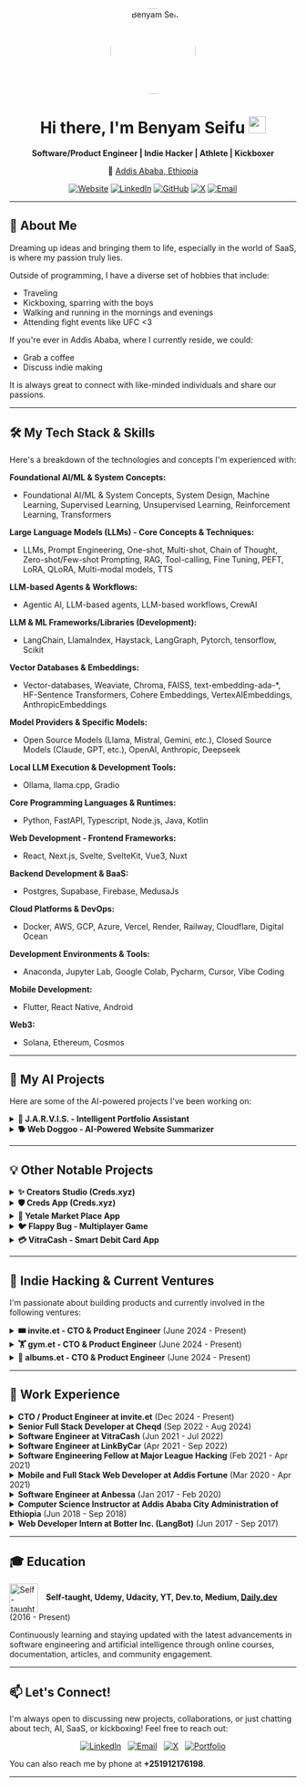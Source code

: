 <div align="center">
  <img src="https://benyam.dev/benyam.png" alt="Benyam Seifu" width="150" height="150" style="border-radius:50%; object-fit: cover;"/>
  <h1>Hi there, I'm Benyam Seifu <img src="https://media.giphy.com/media/hvRJCLFzcasrR4ia7z/giphy.gif" width="30px"></h1>
  <p><strong> Software/Product Engineer | Indie Hacker | Athlete | Kickboxer</strong></p>
  <p>📍 <a href="https://www.google.com/maps/place/addis-ababa">Addis Ababa, Ethiopia</a></p>
  <p>
    <a href="https://benyam.dev" target="_blank"><img src="https://img.shields.io/badge/Website-benyam.dev-blue?style=flat-square&logo=google-chrome&logoColor=white" alt="Website"></a>
    <a href="https://www.linkedin.com/in/benyam-seifu/" target="_blank"><img src="https://img.shields.io/badge/LinkedIn-0077B5?style=flat-square&logo=linkedin&logoColor=white" alt="LinkedIn"></a>
    <a href="https://github.com/benyam7" target="_blank"><img src="https://img.shields.io/badge/GitHub-181717?style=flat-square&logo=github&logoColor=white" alt="GitHub"></a>
    <a href="https://x.com/benyam_7" target="_blank"><img src="https://img.shields.io/badge/X-%23000000.svg?style=flat-square&logo=x&logoColor=white" alt="X"></a>
    <a href="mailto:binychanyalew@gmail.com"><img src="https://img.shields.io/badge/Email-D14836?style=flat-square&logo=gmail&logoColor=white" alt="Email"></a>
  </p>
</div>

---

## 👋 About Me

Dreaming up ideas and bringing them to life, especially in the world of SaaS, is where my passion truly lies.

Outside of programming, I have a diverse set of hobbies that include:
- Traveling
- Kickboxing, sparring with the boys
- Walking and running in the mornings and evenings
- Attending fight events like UFC <3

If you're ever in Addis Ababa, where I currently reside, we could:
- Grab a coffee
- Discuss indie making

It is always great to connect with like-minded individuals and share our passions.

---

## 🛠️ My Tech Stack & Skills

Here's a breakdown of the technologies and concepts I'm experienced with:

**Foundational AI/ML & System Concepts:**
*   Foundational AI/ML & System Concepts, System Design, Machine Learning, Supervised Learning, Unsupervised Learning, Reinforcement Learning, Transformers

**Large Language Models (LLMs) - Core Concepts & Techniques:**
*   LLMs, Prompt Engineering, One-shot, Multi-shot, Chain of Thought, Zero-shot/Few-shot Prompting, RAG, Tool-calling, Fine Tuning, PEFT, LoRA, QLoRA, Multi-modal models, TTS

**LLM-based Agents & Workflows:**
*   Agentic AI, LLM-based agents, LLM-based workflows, CrewAI

**LLM & ML Frameworks/Libraries (Development):**
*   LangChain, LlamaIndex, Haystack, LangGraph, Pytorch, tensorflow, Scikit

**Vector Databases & Embeddings:**
*   Vector-databases, Weaviate, Chroma, FAISS, text-embedding-ada-*, HF-Sentence Transformers, Cohere Embeddings, VertexAIEmbeddings, AnthropicEmbeddings

**Model Providers & Specific Models:**
*   Open Source Models (Llama, Mistral, Gemini, etc.), Closed Source Models (Claude, GPT, etc.), OpenAI, Anthropic, Deepseek

**Local LLM Execution & Development Tools:**
*   Ollama, llama.cpp, Gradio

**Core Programming Languages & Runtimes:**
*   Python, FastAPI, Typescript, Node.js, Java, Kotlin

**Web Development - Frontend Frameworks:**
*   React, Next.js, Svelte, SvelteKit, Vue3, Nuxt

**Backend Development & BaaS:**
*   Postgres, Supabase, Firebase, MedusaJs

**Cloud Platforms & DevOps:**
*   Docker, AWS, GCP, Azure, Vercel, Render, Railway, Cloudflare, Digital Ocean

**Development Environments & Tools:**
*   Anaconda, Jupyter Lab, Google Colab, Pycharm, Cursor, Vibe Coding

**Mobile Development:**
*   Flutter, React Native, Android

**Web3:**
*   Solana, Ethereum, Cosmos

---

## 🚀 My AI Projects

Here are some of the AI-powered projects I've been working on:

<details>
<summary><strong>🤖 J.A.R.V.I.S. - Intelligent Portfolio Assistant</strong></summary>
<br/>
<p align="center">
  <a href="https://benyam.dev/ai" target="_blank">
    <img src="https://benyam.dev/jarvis.png" alt="J.A.R.V.I.S." width="600"/>
  </a>
</p>
<p>
  <strong>Dates:</strong> Apr 2025 (Ongoing) <br/>
  <strong>Live Demo:</strong> <a href="https://benyam.dev/ai">benyam.dev/ai</a> <br/>
  <strong>Description:</strong> J.A.R.V.I.S. is an intelligent chat application integrated into my portfolio website, designed to provide recruiters and visitors with instant, accurate information about my skills, projects, and professional experience. Leveraging a Retrieval-Augmented Generation (RAG) system, this AI dynamically answers queries by consulting a curated knowledge base of my personal and career data, ensuring relevant and context-aware responses. <br/>
  <strong>Technologies:</strong> AI, LLM, RAG, Prompt Engineering, NLP, Deepseek, Vercel, Python, FastAPI, Next.js, TypeScript, Vector Database (ChromaDB), Text Embedding, LangChain, Docker, Google Cloud Run, Agentic AI, Tool/Function-calling, Multi-modal, TTS, Ollama, Structured Output.
</p>
</details>

<details>
<summary><strong>🐕 Web Doggoo - AI-Powered Website Summarizer</strong></summary>
<br/>
<p align="center">
  <a href="https://web-doggo.vercel.app" target="_blank">
    <img src="https://benyam.dev/web-doggo.png" alt="Web Doggoo" width="600"/>
  </a>
</p>
<p>
  <strong>Dates:</strong> Apr 2025 (Ongoing) <br/>
  <strong>Live Demo:</strong> <a href="https://web-doggo.vercel.app">web-doggo.vercel.app</a> <br/>
  <strong>Description:</strong> Web-Doggo is a delightful dog-themed web application that fetches AI-powered summaries of any website. Watch your faithful digital companion run, dig, and fetch comprehensive summaries using your preferred LLM provider! <br/>
  <strong>Technologies:</strong> AI, Python, Next.js, Web Scraping, FastAPI, BeautifulSoup, LLM, Google AI, Ollama, Grok, OpenAI, Anthropic, Docker, Google Cloud Run, Pyppeteer, Chromium, Prompt Engineering, Vercel, TypeScript.
</p>
</details>

---

## 💡 Other Notable Projects

<details>
<summary><strong>✨ Creators Studio (Creds.xyz)</strong></summary>
<br/>
<!-- You can add a GIF or screenshot here if you have one! e.g., <p align="center"><img src="https://benyam.dev/creator-studio-movie.mp4" alt="Creators Studio Demo" width="600"/></p> (Note: GitHub doesn't embed MP4s directly, use GIF or link to video) -->
<p>
  <strong>Dates:</strong> Sep 2022 - Aug 2024 <br/>
  <strong>Live Preview:</strong> <a href="https://studio.creds.xyz">studio.creds.xyz</a> <br/>
  <strong>Video Demo:</strong> <a href="https://benyam.dev/creator-studio-movie.mp4">Watch Demo</a> <br/>
  <strong>Description:</strong> Transform your community members into supercharged ambassadors. Protect and engage your community. Easily identify your most valuable members. <br/>
  <strong>Technologies:</strong> Web3, SvelteKit, Cosmos-SDK, Digital Credentials, Verifiable Credentials, TypeScript, Keplr, Leap, Cloudflare.
</p>
</details>

<details>
<summary><strong>🛡️ Creds App (Creds.xyz)</strong></summary>
<br/>
<!-- <p align="center"><img src="https://benyam.dev/creds-app-movie.mp4" alt="Creds App Demo" width="600"/></p> -->
<p>
  <strong>Dates:</strong> Sep 2022 - Aug 2024 <br/>
  <strong>Live Preview:</strong> <a href="https://app.creds.xyz">app.creds.xyz</a> <br/>
  <strong>Video Demo:</strong> <a href="https://benyam.dev/creds-app-movie.mp4">Watch Demo</a> <br/>
  <strong>Description:</strong> Creds is your reputation: portable, private and secure. Build your reputation. Take it everywhere. <br/>
  <strong>Technologies:</strong> Web3, SvelteKit, Cosmos-SDK, Digital Credentials, Verifiable Credentials, TypeScript, Keplr, Leap, Cloudflare.
</p>
</details>

<details>
<summary><strong>🛒 Yetale Market Place App</strong></summary>
<br/>
<!-- <p align="center"><img src="https://benyam.dev/yetale-movie.mp4" alt="Yetale Demo" width="300"/></p> -->
<p>
  <strong>Dates:</strong> June 2023 - Present <br/>
  <strong>Play Store:</strong> <a href="https://play.google.com/store/apps/details?id=com.inmp.yetale">View on Google Play</a> <br/>
  <strong>Video Demo:</strong> <a href="https://benyam.dev/yetale-movie.mp4">Watch Demo</a> <br/>
  <strong>Description:</strong> Buy anything you could ever need in just a single marketplace app. Check out YetAle, a crowdsourced digital shop, to see if the price is right! Or create your own listing and make money! <br/>
  <strong>Technologies:</strong> Mobile, Jetpack Compose, Kotlin, Firebase.
</p>
</details>

<details>
<summary><strong>🐦 Flappy Bug - Multiplayer Game</strong></summary>
<br/>
<!-- <p align="center"><img src="https://benyam.dev/flappy-bug-movie.mp4" alt="Flappy Bug Demo" width="600"/></p> -->
<p>
  <strong>Dates:</strong> Ongoing <br/>
  <strong>Live Preview:</strong> <a href="https://flappybug.onrender.com">flappybug.onrender.com</a> <br/>
  <strong>Video Demo:</strong> <a href="https://benyam.dev/flappy-bug-movie.mp4">Watch Demo</a> <br/>
  <strong>Description:</strong> Multiplayer version of the classic FlappyBird Game. <br/>
  <strong>Technologies:</strong> Phaser3, TypeScript, Socket.io.
</p>
</details>

<details>
<summary><strong>💳 VitraCash - Smart Debit Card App</strong></summary>
<br/>
<!-- <p align="center"><img src="https://benyam.dev/vitra-cash-movie.mp4" alt="VitraCash Demo" width="300"/></p> -->
<p>
  <strong>Dates:</strong> Jun 2021 - Jul 2022 <br/>
  <strong>Instagram:</strong> <a href="https://www.instagram.com/vitracash">@vitracash</a> <br/>
  <strong>Video Demo:</strong> <a href="https://benyam.dev/vitra-cash-movie.mp4">Watch Demo</a> <br/>
  <strong>Description:</strong> Pay with best card every time. <br/>
  <strong>Technologies:</strong> Kotlin, KMM, Compose, Spring.
</p>
</details>

---

## 🚀 Indie Hacking & Current Ventures

I'm passionate about building products and currently involved in the following ventures:

<details>
<summary><strong>🎟️ invite.et - CTO & Product Engineer</strong> (June 2024 - Present)</summary>
<br/>
<p align="center">
  <a href="https://invite.et" target="_blank">
    <img src="https://benyam.dev/invite-et.png" alt="invite.et" width="150"/>
  </a>
</p>
<p>
  <strong>Website:</strong> <a href="https://invite.et">invite.et</a> <br/>
  <strong>Description:</strong> invite.et is Ethiopia’s first all-in-one digital invitation, ticketing, and event management platform. As CTO & Product Engineer, I architected and launched a scalable SaaS solution enabling organizers to send invites, manage RSVPs, sell tickets, and track engagement across WhatsApp, SMS, Email, and Telegram. The platform features real-time analytics, QR-based check-ins, and customizable branding, empowering event creators to deliver seamless guest experiences.
</p>
</details>

<details>
<summary><strong>🏋️ gym.et - CTO & Product Engineer</strong> (June 2024 - Present)</summary>
<br/>
<p align="center">
  <a href="https://gym.et" target="_blank">
    <img src="https://benyam.dev/gym-et.png" alt="gym.et" width="150"/>
  </a>
</p>
<p>
  <strong>Website:</strong> <a href="https://gym.et">gym.et</a> <br/>
  <strong>Description:</strong> gym.et is a modern SaaS platform designed to streamline gym and fitness business operations in Ethiopia. As CTO & Product Engineer, I led the development of a comprehensive solution for membership management, class scheduling, payments, and member engagement. The platform supports both web and mobile interfaces, empowering gym owners and trainers to grow their businesses with digital tools tailored for the local market.
</p>
</details>

<details>
<summary><strong>📸 albums.et - CTO & Product Engineer</strong> (June 2024 - Present)</summary>
<br/>
<p align="center">
  <a href="https://albums.et" target="_blank">
    <img src="https://benyam.dev/albums-et.png" alt="albums.et" width="150"/>
  </a>
</p>
<p>
  <strong>Website:</strong> <a href="https://albums.et">albums.et</a> <br/>
  <strong>Description:</strong> Create a shared album for your event in seconds. Let everyone add their POV — from the dance floor to the dinner table.
</p>
</details>

---

## 💼 Work Experience

<details>
<summary><strong>CTO / Product Engineer at invite.et</strong> (Dec 2024 - Present)</summary>
<br/>
<img src="https://benyam.dev/invite-et.png" alt="invite.et Logo" width="50" style="vertical-align: middle; margin-right: 10px;"/> <a href="https://invite.et">invite.et</a> | Remote
<p>invite.et is a multi-channel invitation platform that helps event organizers send and manage invites across WhatsApp, SMS, Email, and Telegram — all from one place. It supports custom RSVP flows, real-time delivery tracking, and QR-based ticketing for seamless check-ins. Organizers can brand their invites, upload bulk contacts, and view live analytics on delivery and engagement. Built with privacy in mind, the platform encrypts all data and includes access controls. With flexible configuration, feature flags, and A/B testing, invite.et makes it easy to scale personalized communication for any event.</p>
<strong>Product & Engineering:</strong>
<ul>
    <li>Designed and built the platform's multi-channel messaging system (email, SMS, WhatsApp, Telegram) from scratch, with a unified communication layer, rate-limiting, retry strategies, and real-time delivery tracking.</li>
    <li>Implemented Domain-Driven Design (DDD) in a modular architecture using TypeScript and Node.js, decoupling core invitation logic from channel adapters for flexibility and scalability.</li>
    <li>Developed a robust queueing system with Redis and Bull to handle message prioritization, backpressure, and API throttling during high-traffic events.</li>
    <li>Created a custom feature flag system for controlled rollouts and A/B testing of new features.</li>
    <li>Engineered highly configurable RSVP workflows and theming support using React, Next.js, and Tailwind CSS to support diverse event types and brands.</li>
    <li>Enhanced performance via SSR, code splitting, and observability tooling, including logging, metrics, and alerting.</li>
    <li>Built out testing infrastructure including unit, integration, and load tests to support safe iteration and scale.</li>
    <li>Prioritized security and privacy, ensuring encrypted storage and access-controlled delivery of personal invitee data.</li>
</ul>
<strong>Sales & Partnerships:</strong>
<ul>
    <li>Helped onboard early customers — including event planners, churches, and conference organizers — by customizing onboarding flows and implementing feedback directly into the product.</li>
    <li>Designed systems with configuration over customization, enabling a single codebase to serve diverse clients with varying needs and branding requirements.</li>
    <li>Collaborated with external partners (e.g., SMS/WhatsApp providers) to navigate business verifications, message template approvals, and delivery infrastructure.</li>
    <li>Supported bulk event creators in scaling up their communications, unlocking new business verticals (e.g., corporate events, public campaigns).</li>
</ul>
<strong>Marketing & Community:</strong>
<ul>
    <li>Drove product-led growth by implementing invite tracking, delivery insights, and RSVP analytics that improved organizer engagement and word-of-mouth usage.</li>
    <li>Built real-time feedback loops for organizers to monitor campaign performance — enhancing the platform's perceived reliability and transparency.</li>
    <li>Collaborated on crafting messaging for WhatsApp/SMS invites that maintained high delivery success and user engagement across demographics.</li>
    <li>Led community conversations around digital event tools and onboarding strategy — especially for non-technical users — to lower adoption friction and expand reach.</li>
    <li>Developed internal dashboards that helped surface usage trends and customer success stories, informing growth strategies.</li>
</ul>
</details>

<details>
<summary><strong>Senior Full Stack Developer at Cheqd</strong> (Sep 2022 - Aug 2024)</summary>
<br/>
<img src="https://benyam.dev/cheqd.jpg" alt="Cheqd Logo" width="50" style="vertical-align: middle; margin-right: 10px;"/> <a href="https://cheqd.io">Cheqd</a> | Remote
<p>cheqd is a Layer 1 blockchain network focused on Decentralised Identity, built using the Cosmos SDK with an associated token (CHEQ). As a driven and adaptable individual, I played a key role in cheqd's success as a Senior Frontend Engineer, contributing to product launches, and the development of customer-facing applications, all while ensuring seamless integration of Web3 technologies.</p>
<strong>Product & Engineering:</strong>
<ul>
    <li>Led frontend development on creds.xyz a consumer app for reputation, loyalty, and trust, using Svelte and SvelteKit, building the product from scratch to production.</li>
    <li>Worked closely with the backend team to optimize the user experience for Web3 verifiable credential apps, ensuring performance and security standards were met.</li>
    <li>Led the integration of Cosmos SDK functionalities into the app's frontend, ensuring seamless blockchain interaction.</li>
    <li>Optimized user interfaces for high performance across diverse devices and platforms.</li>
    <li>Conducted end-to-end testing for frontend components using Playwright, ensuring robust app performance.</li>
    <li>Conducted performance optimizations, significantly improving page load times and application performance.</li>
    <li>Developed and maintained UI component libraries and design systems.</li>
    <li>Spearheaded the creation and maintenance of developer documentation for frontend SDKs, improving onboarding for both new developers and community members.</li>
    <li>Introduced code quality standards, conducting regular code reviews, and enhancing collaboration among engineers.</li>
    <li>Authored comprehensive documentation for the open-source community.</li>
</ul>
<strong>Sales & Partnerships:</strong>
<ul>
    <li>Collaborated with product management and external partners, translating product requirements into technical solutions that drove continuous engagement in the app solutions that drove continuous engagement in the app.</li>
    <li>Supported partnerships by developing customizable, white-labeled frontend components used by B2B partners.</li>
    <li>Played an instrumental role in pre-sales by demonstrating live prototypes and the frontend capabilities of the creds.xyz app to potential partners and customers.</li>
    <li>Worked closely with the business development team to integrate client feedback into the frontend design, improving the app's usability and client satisfaction.</li>
</ul>
<strong>Marketing & Community:</strong>
<ul>
    <li>Created product demo videos showcasing the seamless user experience of creds.xyz, which were pivotal in onboarding partners.</li>
    <li>Led internal workshops and product demos, training engineers and cross-functional teams on new frontend features and best practices.</li>
</ul>
</details>

<details>
<summary><strong>Software Engineer at VitraCash</strong> (Jun 2021 - Jul 2022)</summary>
<br/>
<img src="https://benyam.dev/vitracash.jpg" alt="VitraCash Logo" width="50" style="vertical-align: middle; margin-right: 10px;"/> <a href="https://vitracash.com">VitraCash</a> | Remote
<p>VitraCash is a fintech company focused on providing innovative payment solutions through AI-driven smart debit cards. As a Software Engineer, I was responsible for leading the frontend and mobile UI/UX development, as well as contributing to backend architecture, enabling seamless user interactions and ensuring optimal performance for the company's core mobile product.</p>
<strong>Product & Engineering:</strong>
<ul>
    <li>Led the UI/UX development of VitraCash's flagship mobile app using Kotlin Multiplatform Mobile (KMM), ensuring a consistent and responsive design across both Android and iOS.</li>
    <li>Architected and implemented backend and UI components for the smart card solution, integrating AI-driven features that allowed users to optimize their payments based on financial insights.</li>
    <li>Played a key role in establishing and maintaining a robust CI/CD pipeline for mobile and backend services, reducing deployment time and enhancing product reliability.</li>
    <li>Conducted extensive user testing and collaborated with product teams to iteratively refine the app's design, increasing user satisfaction and retention.</li>
    <li>Integrated multiple payment gateways and financial APIs into the app, ensuring secure and seamless payment processing.</li>
    <li>Integrated KYC SDKs to ensure compliance with regulatory standards and improve the user onboarding process, resulting in a streamlined and secure identity verification experience.</li>
    <li>Led code reviews for mobile app features and backend services, ensuring adherence to coding standards and improving the quality of the codebase.</li>
</ul>
<strong>Sales & Partnerships:</strong>
<ul>
    <li>Supported the business development team by building mobile prototypes and showcasing the app's smart card features to potential partners and investors.</li>
</ul>
<strong>Marketing & Community:</strong>
<ul>
    <li>Collaborated with the marketing team to develop product demo videos, highlighting the smart card's unique value proposition and UX flow.</li>
    <li>Authored technical blogs and contributed to developer documentation, explaining the app's architecture and payment solutions for community engagement and transparency.</li>
    <li>Actively participated in customer feedback sessions, implementing iterative improvements based on user insights to enhance the app's overall experience.</li>
</ul>
</details>

<details>
<summary><strong>Software Engineer at LinkByCar</strong> (Apr 2021 - Sep 2022)</summary>
<br/>
<img src="https://benyam.dev/linkbycar.jpg" alt="LinkByCar Logo" width="50" style="vertical-align: middle; margin-right: 10px;"/> <a href="https://www.linkbycar.com/en">LinkByCar</a> | Remote
<p>LinkByCar is a B2B platform integrating connected vehicle data with businesses to offer seamless solutions. As a Software Engineer, I played a critical role in developing the frontend and backend of their platform, ensuring smooth integration of connected vehicle data with enterprise systems and providing businesses with valuable insights.</p>
<ul>
    <li>Developed the B2B platform's frontend using React.js/NextJs providing a user-friendly interface that allowed businesses to seamlessly interact with connected vehicle data.</li>
    <li>Architected and implemented the backend using Node.js, enabling secure, scalable data flows between vehicle data sources and business applications.</li>
    <li>Integrated real-time vehicle data APIs into the platform, ensuring accurate and up-to-date information for users.</li>
    <li>Optimized frontend performance by implementing progressive loading techniques and improving overall UI responsiveness, resulting in faster user interactions.</li>
    <li>Led the design and development of custom dashboards, allowing clients to visualize and analyze data from connected vehicles.</li>
    <li>Managed end-to-end testing using modern testing frameworks, ensuring the reliability and robustness of the platform.</li>
    <li>Collaborated closely with cross-functional teams to ensure the alignment of product requirements with engineering capabilities, while continuously improving the platform based on client feedback.</li>
</ul>
</details>

<details>
<summary><strong>Software Engineering Fellow at Major League Hacking</strong> (Feb 2021 - Apr 2021)</summary>
<br/>
<img src="https://benyam.dev/mlh.jpg" alt="MLH Logo" width="50" style="vertical-align: middle; margin-right: 10px;"/> <a href="https://mlh.io">Major League Hacking</a> | Remote
<p>Major League Hacking (MLH) is a global community of student developers, and I was selected as a Software Engineering Fellow from among 20,000 applicants. During this fellowship, I contributed to various open-source projects, collaborated with a diverse group of developers, and gained hands-on experience in product development, focusing on full-stack solutions.</p>
<ul>
    <li>Contributed to multiple JavaScript and Ruby open-source projects, enhancing features, fixing bugs, and ensuring code quality through thorough testing and peer reviews.</li>
    <li>Developed a gitgraph.js Flutter widget, providing interactive Git graph visualizations for developers, which helped users better understand branching and version control workflows.</li>
    <li>Led the development of a multiplayer browser game using JavaScript and WebSockets, focusing on real-time interactions and seamless multiplayer experiences across platforms.</li>
    <li>Collaborated with cross-functional teams on multiple full-stack projects, integrating frontend components with backend services using Node.js and GraphQL, ensuring high performance and scalability.</li>
    <li>Conducted code reviews and offered mentorship to peers, sharing knowledge about JavaScript best practices and scalable design patterns.</li>
    <li>Authored comprehensive developer documentation for the open-source contributions, improving onboarding for new contributors and ensuring long-term project sustainability.</li>
</ul>
</details>

<details>
<summary><strong>Mobile and Full Stack Web Developer at Addis Fortune</strong> (Mar 2020 - Apr 2021)</summary>
<br/>
<img src="https://benyam.dev/addisfortune.jpg" alt="Addis Fortune Logo" width="50" style="vertical-align: middle; margin-right: 10px;"/> <a href="https://addisfortune.news">Addis Fortune</a> | Remote
<p>Addis Fortune is one of Ethiopia's leading weekly business newspapers, expanding into digital marketplaces. As a Mobile and Full Stack Web Developer from March 2020 to April 2021, I developed two marketplace apps that facilitated seamless transactions, leveraging modern mobile technologies and backend services.</p>
<ul>
    <li>Developed Ke'messob, a marketplace app for buying and selling Injera, a staple Ethiopian food. The app featured three distinct user roles: buyer, seller, and delivery person, each with tailored interfaces and functionalities.</li>
    <li>Engineered the frontend of Ke'messob using Kotlin, while leveraging Firebase for backend services, including real-time data synchronization and user authentication.</li>
    <li>Developed Ye'tale, a marketplace app similar to Facebook Marketplace, allowing users to register as either sellers or buyers and engage in peer-to-peer transactions.</li>
    <li>Built the frontend for Ye'tale using Kotlin and utilized Firebase as the backend, incorporating Firebase A/B testing and various other Firebase services to enhance app functionality.</li>
    <li>Achieved trending status for Ye'tale in the marketplace apps section of Ethiopia's Play Store within three days of its release, increasing visibility and user engagement significantly.</li>
    <li>Set up a CI/CD pipeline for both apps, automating the build and deployment process, and handled the publishing to the Play Store for seamless updates and releases.</li>
</ul>
</details>

<details>
<summary><strong>Software Engineer at Anbessa</strong> (Jan 2017 - Feb 2020)</summary>
<br/>
<!-- <img src="[YOUR_ANBESSA_LOGO_URL_HERE_OR_REMOVE_IF_NONE]" alt="Anbessa Logo" width="50" style="vertical-align: middle; margin-right: 10px;"/> --> Anbessa | Remote
<p>Anbessa is a technology company founded by the Ethiopian diaspora, providing innovative software solutions for various industries. I connected with the owner (Zac Solomon) through LinkedIn and, as a Software Engineer, contributed to the development of high-performance web applications and collaborated with the team in San Diego to deliver scalable solutions for international clients.</p>
<strong>Product & Engineering:</strong>
<ul>
    <li>Led the development of high-performance web applications using React.js and Node.js, ensuring scalability and responsiveness across devices and platforms.</li>
    <li>Collaborated closely with the San Diego HQ, designing and implementing features for enterprise-grade solutions, ensuring alignment with the company's global objectives.</li>
    <li>Architected and optimized backend services using Node.js and MongoDB, improving the platform's ability to handle large datasets and ensuring smooth data processing.</li>
    <li>Integrated RESTful APIs and third-party services to expand the functionality of the web apps, including real-time features that enhanced user interactions and data updates.</li>
    <li>Conducted regular code reviews and implemented best practices to maintain code quality and improve collaboration among engineers.</li>
    <li>Provided technical mentorship to junior developers, guiding them through complex problems and improving their understanding of full-stack development.</li>
</ul>
<strong>Sales & Partnerships:</strong>
<ul>
    <li>Collaborated with the sales team to develop demo applications for prospective clients, showcasing the company's technical capabilities and driving customer engagement.</li>
    <li>Worked closely with business development teams to ensure the web apps met specific client requirements, ensuring seamless integrations with their existing infrastructures.</li>
</ul>
<strong>Marketing & Community:</strong>
<ul>
    <li>Assisted in creating marketing materials that highlighted the performance and capabilities of the applications developed, contributing to product showcases and technical demonstrations.</li>
    <li>Presented technical insights and findings during company workshops and events, promoting best practices and introducing new technologies to internal teams.</li>
</ul>
</details>

<details>
<summary><strong>Computer Science Instructor at Addis Ababa City Administration of Ethiopia</strong> (Jun 2018 - Sep 2018)</summary>
<br/>
<img src="https://benyam.dev/aca.jpeg" alt="ACA Logo" width="50" style="vertical-align: middle; margin-right: 10px;"/> <a href="https://www.addismayor.gov.et">Addis Ababa City Administration</a> | Remote
<p>Addis Ababa City Administration of Ethiopia oversees the development and public services of the capital. As part of the “Hello Addis” project, I volunteered as a Computer Science Instructor from June 2018 to September 2018, developing and delivering programming education to high school students.</p>
<ul>
    <li>Created interactive lesson plans and hands-on coding exercises, introducing students to fundamental programming concepts and web development.</li>
    <li>Mentored students on algorithms, problem-solving, and responsive design, fostering practical skills for real-world applications.</li>
    <li>Collaborated with schools and educators to expand the program's reach, ensuring access to quality computer science education.</li>
</ul>
</details>

<details>
<summary><strong>Web Developer Intern at Botter Inc. (LangBot)</strong> (Jun 2017 - Sep 2017)</summary>
<br/>
<img src="https://benyam.dev/botter.jpg" alt="Botter Inc. Logo" width="50" style="vertical-align: middle; margin-right: 10px;"/> <a href="https://botter.io/">Botter Inc.</a> | Remote
<p>LangBot Inc. (Botter) is an innovative platform focused on language learning through chatbots. As a Web Developer Intern from June 2017 to September 2017, I contributed to the development of progressive web applications (PWAs), enhancing the platform's accessibility and user experience across devices.</p>
<ul>
    <li>Developed progressive web applications (PWAs using preact) that provided a seamless user experience on both mobile and desktop platforms, ensuring consistent performance and responsiveness.</li>
    <li>Optimized the user interface to improve engagement and interactivity, incorporating features that worked effectively across different screen sizes and devices.</li>
    <li>Implemented offline capabilities for the PWA, ensuring that users could access language learning features without an active internet connection, enhancing usability.</li>
    <li>Worked closely with the product team to deliver updates and new features based on user feedback, improving the overall functionality of the platform.</li>
</ul>
</details>

---

## 🎓 Education

<img src="https://benyam.dev/self-taught.jpg" alt="Self-taught" width="50" style="vertical-align: middle; margin-right: 10px;"/> **Self-taught, Udemy, Udacity, YT, Dev.to, Medium, <a href="https://daily.dev">Daily.dev</a>** (2016 - Present)
<p>Continuously learning and staying updated with the latest advancements in software engineering and artificial intelligence through online courses, documentation, articles, and community engagement.</p>

---

## 📫 Let's Connect!

I'm always open to discussing new projects, collaborations, or just chatting about tech, AI, SaaS, or kickboxing! Feel free to reach out:

<p align="center">
  <a href="https://www.linkedin.com/in/benyam-seifu/" target="_blank"><img src="https://img.shields.io/badge/LinkedIn-Connect-blue?style=for-the-badge&logo=linkedin" alt="LinkedIn"></a>  
  <a href="mailto:binychanyalew@gmail.com"><img src="https://img.shields.io/badge/Email-Say%20Hello-red?style=for-the-badge&logo=gmail" alt="Email"></a>  
  <a href="https://x.com/benyam_7" target="_blank"><img src="https://img.shields.io/badge/X_(Twitter)-Follow%20Me-black?style=for-the-badge&logo=x" alt="X"></a>  
  <a href="https://benyam.dev" target="_blank"><img src="https://img.shields.io/badge/Portfolio-Visit%20Me-brightgreen?style=for-the-badge&logo=google-chrome" alt="Portfolio"></a>
</p>

You can also reach me by phone at **+251912176198**.

---

<!-- Optional: GitHub Stats -->
<!--
## 📊 My GitHub Stats
<p align="center">
  <img src="https://github-readme-stats.vercel.app/api?username=benyam7&show_icons=true&theme=radical&hide_border=true&count_private=true" alt="Benyam's GitHub Stats" />
  <img src="https://github-readme-stats.vercel.app/api/top-langs/?username=benyam7&layout=compact&theme=radical&hide_border=true" alt="Benyam's Top Languages" />
</p>
-->
